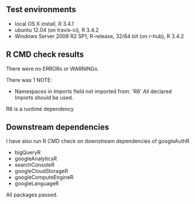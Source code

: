 ## Test environments
* local OS X install, R 3.4.1
* ubuntu 12.04 (on travis-ci), R 3.4.2
* Windows Server 2008 R2 SP1, R-release, 32/64 bit (on r-hub), R 3.4.2

## R CMD check results

There were no ERRORs or WARNINGs.

There was 1 NOTE:

* Namespaces in Imports field not imported from:
     'R6'
     All declared Imports should be used.
     
R6 is a runtime dependency
  
## Downstream dependencies
I have also run R CMD check on downstream dependencies of googleAuthR 

* bigQueryR
* googleAnalyticsR
* searchConsoleR
* googleCloudStorageR
* googleComputeEngineR
* googleLanguageR

All packages passed.
  
